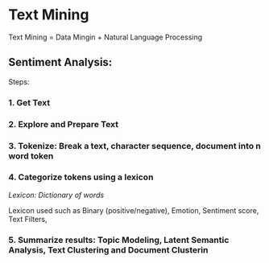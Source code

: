 # Text Mining
Text Mining = Data Mingin + Natural Language Processing

## Sentiment Analysis: 

Steps:

### 1. Get Text 

### 2. Explore and Prepare Text 

### 3. Tokenize: Break a text, character sequence, document into n word token

### 4. Categorize tokens using a lexicon
*Lexicon: Dictionary of words*

Lexicon used such as Binary (positive/negative), Emotion, Sentiment score, Text Filters, 

### 5. Summarize results: Topic Modeling, Latent Semantic Analysis, Text Clustering and Document Clusterin